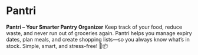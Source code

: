 # Pantri
**Pantri – Your Smarter Pantry Organizer**    Keep track of your food, reduce waste, and never run out of groceries again. Pantri helps you manage expiry dates, plan meals, and create shopping lists—so you always know what’s in stock. Simple, smart, and stress-free! 🍎📦
